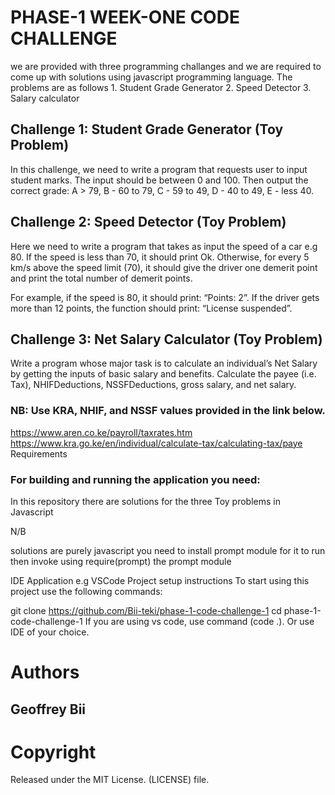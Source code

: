 # PHASE-1 WEEK-ONE CODE CHALLENGE
we are provided with three programming challanges and we are required to come up with solutions using javascript programming language. The problems are as follows 
            1. Student Grade Generator
            2. Speed Detector
            3. Salary calculator


## Challenge 1: Student Grade Generator (Toy Problem)
In this challenge, we need to write a program that requests user to input student marks. The input should be between 0 and 100. Then output the correct grade:  A > 79, B - 60 to 79, C -  59 to 49, D - 40 to 49, E - less 40.

## Challenge 2: Speed Detector (Toy Problem)
Here we need to write a program that takes as input the speed of a car e.g 80. If the speed is less than 70, it should print Ok. Otherwise, for every 5 km/s above the speed limit (70), it should give the driver one demerit point and print the total number of demerit points.

For example, if the speed is 80, it should print: “Points: 2”. If the driver gets more than 12 points, the function should print: “License suspended”.

## Challenge 3: Net Salary Calculator (Toy Problem)
Write a program whose major task is to calculate an individual’s Net Salary by getting the inputs of basic salary and benefits. Calculate the payee (i.e. Tax), NHIFDeductions, NSSFDeductions, gross salary, and net salary.

### NB: Use KRA, NHIF, and NSSF values provided in the link below.

https://www.aren.co.ke/payroll/taxrates.htm
https://www.kra.go.ke/en/individual/calculate-tax/calculating-tax/paye
Requirements

### For building and running the application you need:

In this repository there are solutions for the three Toy problems in Javascript 

N/B

solutions are purely javascript 
you need to install prompt module for it to run 
then invoke using require(prompt) the prompt module 

IDE Application e.g VSCode
Project setup instructions
To start using this project use the following commands:

git clone https://github.com/Bii-teki/phase-1-code-challenge-1
cd phase-1-code-challenge-1
If you are using vs code, use command (code .). Or use IDE of your choice.



# Authors
## Geoffrey Bii

# Copyright

Released under the MIT License. (LICENSE) file.
